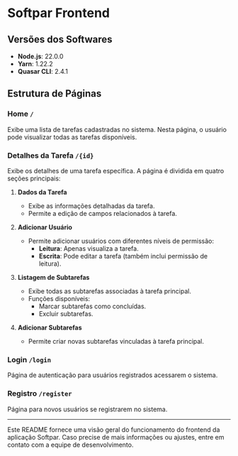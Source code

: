 # Softpar Frontend

## Versões dos Softwares

- **Node.js**: 22.0.0
- **Yarn**: 1.22.2
- **Quasar CLI**: 2.4.1

## Estrutura de Páginas

### **Home** `/`
Exibe uma lista de tarefas cadastradas no sistema. Nesta página, o usuário pode visualizar todas as tarefas disponíveis.

### **Detalhes da Tarefa** `/{id}`
Exibe os detalhes de uma tarefa específica. A página é dividida em quatro seções principais:

1. **Dados da Tarefa**
   - Exibe as informações detalhadas da tarefa.
   - Permite a edição de campos relacionados à tarefa.

2. **Adicionar Usuário**
   - Permite adicionar usuários com diferentes níveis de permissão:
     - **Leitura**: Apenas visualiza a tarefa.
     - **Escrita**: Pode editar a tarefa (também inclui permissão de leitura).

3. **Listagem de Subtarefas**
   - Exibe todas as subtarefas associadas à tarefa principal.
   - Funções disponíveis:
     - Marcar subtarefas como concluídas.
     - Excluir subtarefas.

4. **Adicionar Subtarefas**
   - Permite criar novas subtarefas vinculadas à tarefa principal.

### **Login** `/login`
Página de autenticação para usuários registrados acessarem o sistema.

### **Registro** `/register`
Página para novos usuários se registrarem no sistema.

---
Este README fornece uma visão geral do funcionamento do frontend da aplicação Softpar. Caso precise de mais informações ou ajustes, entre em contato com a equipe de desenvolvimento.
